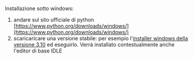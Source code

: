 Installazione sotto windows:

1) andare sul sito ufficiale di python [https://www.python.org/downloads/windows/](https://www.python.org/downloads/windows/)
2) scaricaricare una versione stabile: per esempio l'[installer windows della versione 3.10](https://www.python.org/ftp/python/3.10.11/python-3.10.11-amd64.exe) ed eseguirlo. Verrà installato contestualmente anche l'editor di base IDLE
